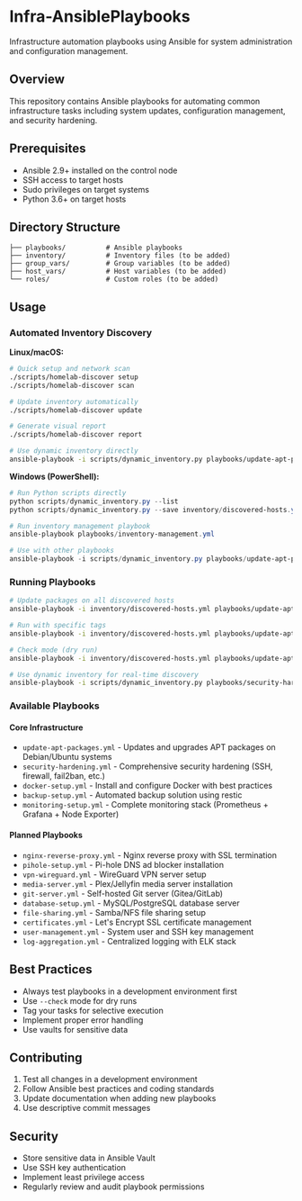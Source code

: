 # Infra-AnsiblePlaybooks

Infrastructure automation playbooks using Ansible for system administration and configuration management.

## Overview

This repository contains Ansible playbooks for automating common infrastructure tasks including system updates, configuration management, and security hardening.

## Prerequisites

- Ansible 2.9+ installed on the control node
- SSH access to target hosts
- Sudo privileges on target systems
- Python 3.6+ on target hosts

## Directory Structure

```
├── playbooks/          # Ansible playbooks
├── inventory/          # Inventory files (to be added)
├── group_vars/         # Group variables (to be added)
├── host_vars/          # Host variables (to be added)
└── roles/              # Custom roles (to be added)
```

## Usage

### Automated Inventory Discovery

**Linux/macOS:**

```bash
# Quick setup and network scan
./scripts/homelab-discover setup
./scripts/homelab-discover scan

# Update inventory automatically
./scripts/homelab-discover update

# Generate visual report
./scripts/homelab-discover report

# Use dynamic inventory directly
ansible-playbook -i scripts/dynamic_inventory.py playbooks/update-apt-packages.yml
```

**Windows (PowerShell):**

```powershell
# Run Python scripts directly
python scripts/dynamic_inventory.py --list
python scripts/dynamic_inventory.py --save inventory/discovered-hosts.yml

# Run inventory management playbook
ansible-playbook playbooks/inventory-management.yml

# Use with other playbooks
ansible-playbook -i scripts/dynamic_inventory.py playbooks/update-apt-packages.yml
```

### Running Playbooks

```bash
# Update packages on all discovered hosts
ansible-playbook -i inventory/discovered-hosts.yml playbooks/update-apt-packages.yml

# Run with specific tags
ansible-playbook -i inventory/discovered-hosts.yml playbooks/update-apt-packages.yml --tags update

# Check mode (dry run)
ansible-playbook -i inventory/discovered-hosts.yml playbooks/update-apt-packages.yml --check

# Use dynamic inventory for real-time discovery
ansible-playbook -i scripts/dynamic_inventory.py playbooks/security-hardening.yml
```

### Available Playbooks

#### Core Infrastructure

- `update-apt-packages.yml` - Updates and upgrades APT packages on Debian/Ubuntu systems
- `security-hardening.yml` - Comprehensive security hardening (SSH, firewall, fail2ban, etc.)
- `docker-setup.yml` - Install and configure Docker with best practices
- `backup-setup.yml` - Automated backup solution using restic
- `monitoring-setup.yml` - Complete monitoring stack (Prometheus + Grafana + Node Exporter)

#### Planned Playbooks

- `nginx-reverse-proxy.yml` - Nginx reverse proxy with SSL termination
- `pihole-setup.yml` - Pi-hole DNS ad blocker installation
- `vpn-wireguard.yml` - WireGuard VPN server setup
- `media-server.yml` - Plex/Jellyfin media server installation
- `git-server.yml` - Self-hosted Git server (Gitea/GitLab)
- `database-setup.yml` - MySQL/PostgreSQL database server
- `file-sharing.yml` - Samba/NFS file sharing setup
- `certificates.yml` - Let's Encrypt SSL certificate management
- `user-management.yml` - System user and SSH key management
- `log-aggregation.yml` - Centralized logging with ELK stack

## Best Practices

- Always test playbooks in a development environment first
- Use `--check` mode for dry runs
- Tag your tasks for selective execution
- Implement proper error handling
- Use vaults for sensitive data

## Contributing

1. Test all changes in a development environment
2. Follow Ansible best practices and coding standards
3. Update documentation when adding new playbooks
4. Use descriptive commit messages

## Security

- Store sensitive data in Ansible Vault
- Use SSH key authentication
- Implement least privilege access
- Regularly review and audit playbook permissions
